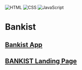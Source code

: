 ![HTML](https://img.shields.io/badge/HTML5-E34F26?style=for-the-badge&logo=html5&logoColor=white)
![CSS](https://img.shields.io/badge/CSS3-1572B6?style=for-the-badge&logo=css3&logoColor=white)
![JavaScript](https://img.shields.io/badge/JavaScript-F7DF1E?style=for-the-badge&logo=javascript&logoColor=black)

# Bankist

## [Bankist App](https://github.com/ahmedalam98/Bankist/tree/main/Bankist%20App)

## [BANKIST Landing Page](https://github.com/ahmedalam98/Bankist/tree/main/Bankist%20Landing%20Page)
